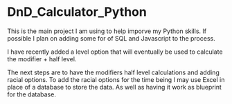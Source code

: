 # DnD_Calculator_Python
This is the main project I am using to help imporve my Python skills.  If possible I plan on adding some for of SQL and Javascript to the process.

I have recently added a level option that will eventually be used to calculate the modifier + half level.  

The next steps are to have the modifiers half level calculations and adding racial options.
To add the racial options for the time being I may use Excel in place of a database to store the data.  As well as having it work as blueprint for the database.
